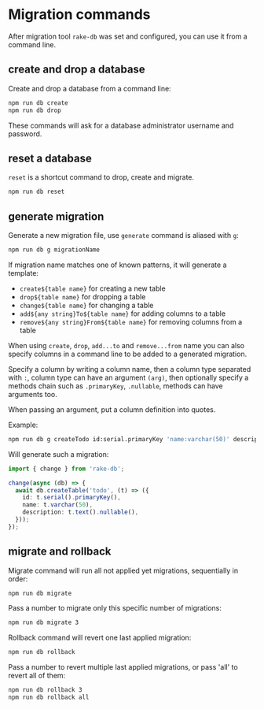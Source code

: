 # Migration commands

After migration tool `rake-db` was set and configured, you can use it from a command line.

## create and drop a database

Create and drop a database from a command line:

```sh
npm run db create
npm run db drop
```

These commands will ask for a database administrator username and password.

## reset a database

`reset` is a shortcut command to drop, create and migrate.

```sh
npm run db reset
```

## generate migration

Generate a new migration file, use `generate` command is aliased with `g`:

```sh
npm run db g migrationName
```

If migration name matches one of known patterns, it will generate a template:

- `create${table name}` for creating a new table
- `drop${table name}` for dropping a table
- `change${table name}` for changing a table
- `add${any string}To${table name}` for adding columns to a table
- `remove${any string}From${table name}` for removing columns from a table

When using `create`, `drop`, `add...to` and `remove...from` name you can also specify columns in a command line to be added to a generated migration.

Specify a column by writing a column name, then a column type separated with `:`, column type can have an argument `(arg)`, then optionally specify a methods chain such as `.primaryKey`, `.nullable`, methods can have arguments too.

When passing an argument, put a column definition into quotes.

Example:

```sh
npm run db g createTodo id:serial.primaryKey 'name:varchar(50)' description:text.nullable
```

Will generate such a migration:

```ts
import { change } from 'rake-db';

change(async (db) => {
  await db.createTable('todo', (t) => ({
    id: t.serial().primaryKey(),
    name: t.varchar(50),
    description: t.text().nullable(),
  }));
});
```

## migrate and rollback

Migrate command will run all not applied yet migrations, sequentially in order:

```sh
npm run db migrate
```

Pass a number to migrate only this specific number of migrations:

```sh
npm run db migrate 3
```

Rollback command will revert one last applied migration:

```sh
npm run db rollback
```

Pass a number to revert multiple last applied migrations, or pass 'all' to revert all of them:

```sh
npm run db rollback 3
npm run db rollback all
```
